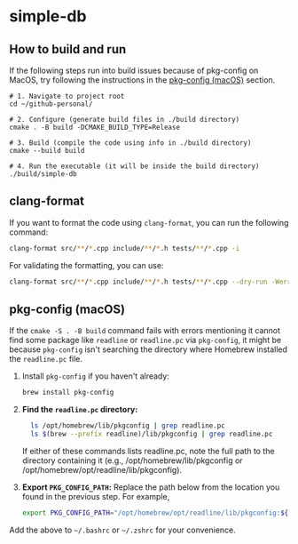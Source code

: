 # simple-db

## How to build and run

If the following steps run into build issues because of pkg-config on MacOS, try following the instructions in the [pkg-config (macOS)](#pkg-config-macos) section.

```shell
# 1. Navigate to project root
cd ~/github-personal/

# 2. Configure (generate build files in ./build directory)
cmake . -B build -DCMAKE_BUILD_TYPE=Release

# 3. Build (compile the code using info in ./build directory)
cmake --build build

# 4. Run the executable (it will be inside the build directory)
./build/simple-db
```

## clang-format

If you want to format the code using `clang-format`, you can run the following command:

```bash
clang-format src/**/*.cpp include/**/*.h tests/**/*.cpp -i
```

For validating the formatting, you can use:

```bash
clang-format src/**/*.cpp include/**/*.h tests/**/*.cpp --dry-run -Werror
```

## pkg-config (macOS)

If the `cmake -S . -B build` command fails with errors mentioning it cannot find some package like `readline` or `readline.pc` via `pkg-config`, it might be because `pkg-config` isn't searching the directory where Homebrew installed the `readline.pc` file.

1. Install `pkg-config` if you haven't already:
   ```bash
   brew install pkg-config
   ```

2. **Find the `readline.pc` directory:**
   ```bash
     ls /opt/homebrew/lib/pkgconfig | grep readline.pc
     ls $(brew --prefix readline)/lib/pkgconfig | grep readline.pc
   ```

    If either of these commands lists readline.pc, note the full path to the directory containing it (e.g., /opt/homebrew/lib/pkgconfig or /opt/homebrew/opt/readline/lib/pkgconfig).

3. **Export `PKG_CONFIG_PATH`:**
    Replace the path below from the location you found in the previous step. For example,
    ```bash
   export PKG_CONFIG_PATH="/opt/homebrew/opt/readline/lib/pkgconfig:${PKG_CONFIG_PATH}"
    ```

Add the above to `~/.bashrc` or `~/.zshrc` for your convenience.
